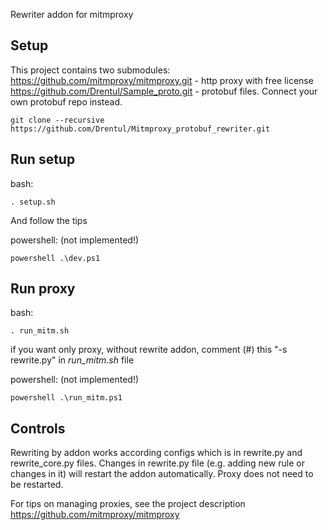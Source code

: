Rewriter
addon for mitmproxy

Setup
-----

This project contains two submodules:
https://github.com/mitmproxy/mitmproxy.git - http proxy with free license
https://github.com/Drentul/Sample_proto.git - protobuf files. Connect your own protobuf repo instead.

```
git clone --recursive https://github.com/Drentul/Mitmproxy_protobuf_rewriter.git
```

Run setup
---------

bash:
```
. setup.sh
```
And follow the tips

powershell: (not implemented!)
```
powershell .\dev.ps1
```

Run proxy
---------

bash:
```
. run_mitm.sh
```

if you want only proxy, without rewrite addon, comment (#) this "-s rewrite.py" in *run_mitm.sh* file

powershell: (not implemented!)
```
powershell .\run_mitm.ps1
```

Controls
---------

Rewriting by addon works according configs which is in rewrite.py and rewrite_core.py files.
Changes in rewrite.py file (e.g. adding new rule or changes in it) will restart the addon automatically. Proxy does not need to be restarted.

For tips on managing proxies, see the project description https://github.com/mitmproxy/mitmproxy
